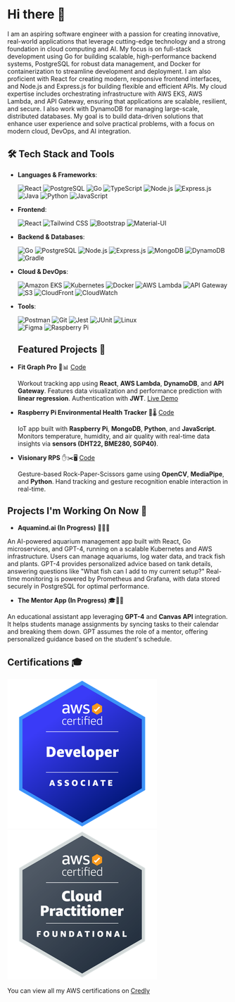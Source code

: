 # Hi there 👋

I am an aspiring software engineer with a passion for creating innovative, real-world applications that leverage cutting-edge technology and a strong foundation in cloud computing and AI. My focus is on full-stack development using Go for building scalable, high-performance backend systems, PostgreSQL for robust data management, and Docker for containerization to streamline development and deployment. I am also proficient with React for creating modern, responsive frontend interfaces, and Node.js and Express.js for building flexible and efficient APIs. My cloud expertise includes orchestrating infrastructure with AWS EKS, AWS Lambda, and API Gateway, ensuring that applications are scalable, resilient, and secure. I also work with DynamoDB for managing large-scale, distributed databases. My goal is to build data-driven solutions that enhance user experience and solve practical problems, with a focus on modern cloud, DevOps, and AI integration.



## 🛠️ Tech Stack and Tools

- **Languages & Frameworks**:
   
  ![React](https://img.shields.io/badge/-React-61DAFB?style=flat&logo=react&logoColor=black)
  ![PostgreSQL](https://img.shields.io/badge/-PostgreSQL-336791?style=flat&logo=postgresql&logoColor=white)
  ![Go](https://img.shields.io/badge/-Go-00ADD8?style=flat&logo=go&logoColor=white)
  ![TypeScript](https://img.shields.io/badge/-TypeScript-007ACC?style=flat&logo=typescript&logoColor=white)
  ![Node.js](https://img.shields.io/badge/-Node.js-339933?style=flat&logo=node.js&logoColor=white)
  ![Express.js](https://img.shields.io/badge/-Express.js-000000?style=flat&logo=express&logoColor=white)
  ![Java](https://img.shields.io/badge/-Java-007396?style=flat&logo=java&logoColor=white)
  ![Python](https://img.shields.io/badge/-Python-3776AB?style=flat&logo=python&logoColor=white)
  ![JavaScript](https://img.shields.io/badge/-JavaScript-F7DF1E?style=flat&logo=javascript&logoColor=black)  

- **Frontend**:

  ![React](https://img.shields.io/badge/-React-61DAFB?style=flat&logo=react&logoColor=black)
  ![Tailwind CSS](https://img.shields.io/badge/-TailwindCSS-38B2AC?style=flat&logo=tailwind-css&logoColor=white)
  ![Bootstrap](https://img.shields.io/badge/-Bootstrap-7952B3?style=flat&logo=bootstrap&logoColor=white)
  ![Material-UI](https://img.shields.io/badge/-Material--UI-0081CB?style=flat&logo=material-ui&logoColor=white)


- **Backend & Databases**:
  
  ![Go](https://img.shields.io/badge/-Go-00ADD8?style=flat&logo=go&logoColor=white) 
  ![PostgreSQL](https://img.shields.io/badge/-PostgreSQL-336791?style=flat&logo=postgresql&logoColor=white)
  ![Node.js](https://img.shields.io/badge/-Node.js-339933?style=flat&logo=node.js&logoColor=white)
  ![Express.js](https://img.shields.io/badge/-Express.js-000000?style=flat&logo=express&logoColor=white)
  ![MongoDB](https://img.shields.io/badge/-MongoDB-47A248?style=flat&logo=mongodb&logoColor=white)
  ![DynamoDB](https://img.shields.io/badge/-DynamoDB-4053D6?style=flat&logo=amazon-dynamodb&logoColor=white)
  ![Gradle](https://img.shields.io/badge/-Gradle-02303A?style=flat&logo=gradle&logoColor=white)
  

- **Cloud & DevOps**:
  
  ![Amazon EKS](https://img.shields.io/badge/-Amazon_EKS-FF9900?style=flat&logo=amazon-aws&logoColor=white)
  ![Kubernetes](https://img.shields.io/badge/-Kubernetes-326CE5?style=flat&logo=kubernetes&logoColor=white)
  ![Docker](https://img.shields.io/badge/-Docker-2496ED?style=flat&logo=docker&logoColor=white)
  ![AWS Lambda](https://img.shields.io/badge/-AWS_Lambda-FF9900?style=flat&logo=amazon-aws&logoColor=white)
  ![API Gateway](https://img.shields.io/badge/-API_Gateway-FF4F8B?style=flat&logo=amazon-api-gateway&logoColor=white)
  ![S3](https://img.shields.io/badge/-S3-569A31?style=flat&logo=amazon-s3&logoColor=white)
  ![CloudFront](https://img.shields.io/badge/-CloudFront-FF9900?style=flat&logo=amazon-cloudfront&logoColor=white)
  ![CloudWatch](https://img.shields.io/badge/-CloudWatch-FF4F8B?style=flat&logo=amazon-cloudwatch&logoColor=white)

- **Tools**:
  
  ![Postman](https://img.shields.io/badge/-Postman-FF6C37?style=flat&logo=postman&logoColor=white)
  ![Git](https://img.shields.io/badge/-Git-F05032?style=flat&logo=git&logoColor=white)
  ![Jest](https://img.shields.io/badge/-Jest-C21325?style=flat&logo=jest&logoColor=white)
  ![JUnit](https://img.shields.io/badge/-JUnit-25A162?style=flat&logo=junit5&logoColor=white)
  ![Linux](https://img.shields.io/badge/-Linux-FCC624?style=flat&logo=linux&logoColor=black)  
  ![Figma](https://img.shields.io/badge/-Figma-F24E1E?style=flat&logo=figma&logoColor=white)
  ![Raspberry Pi](https://img.shields.io/badge/-Raspberry_Pi-A22846?style=flat&logo=raspberry-pi&logoColor=white)  

  ## Featured Projects 🎯
- **Fit Graph Pro** 💪📊 [Code](https://github.com/stevenpstansberry/fit-graph-pro)
  
  Workout tracking app using **React**, **AWS Lambda**, **DynamoDB**, and **API Gateway**. Features data visualization and performance prediction with **linear regression**. Authentication with **JWT**.
  [Live Demo](https://fitgraphpro.com)


- **Raspberry Pi Environmental Health Tracker** 🌱🌡️  [Code](https://github.com/stevenpstansberry/raspberry-pi-environmental-health-tracker)
  
  IoT app built with **Raspberry Pi**, **MongoDB**, **Python**, and **JavaScript**. Monitors temperature, humidity, and air quality with real-time data insights via **sensors (DHT22, BME280, SGP40)**.

- **Visionary RPS** ✋✂️🖥️  [Code](https://github.com/stevenpstansberry/Visionary-RPS)

   Gesture-based Rock-Paper-Scissors game using **OpenCV**, **MediaPipe**, and **Python**. Hand tracking and gesture recognition enable interaction in real-time.

## Projects I'm Working On Now 🚧

- **Aquamind.ai (In Progress)**   🌊🐠💡

An AI-powered aquarium management app built with React, Go microservices, and GPT-4, running on a scalable Kubernetes and AWS infrastructure. Users can manage aquariums, log water data, and track fish and plants. GPT-4 provides personalized advice based on tank details, answering questions like "What fish can I add to my current setup?" Real-time monitoring is powered by Prometheus and Grafana, with data stored securely in PostgreSQL for optimal performance.

- **The Mentor App (In Progress)**  🎓📅🤖

An educational assistant app leveraging **GPT-4** and **Canvas API** integration. It helps students manage assignments by syncing tasks to their calendar and breaking them down. GPT assumes the role of a mentor, offering personalized guidance based on the student's schedule.

## Certifications 🎓

[![AWS Certified Developer – Associate](./badges/dva.png)](https://www.credly.com/badges/eb2e5d53-047b-4307-bb0d-b1f6a5f92ba1)
[![AWS Certified Cloud Practitioner](./badges/ccp.png)](https://www.credly.com/badges/c4f40c6a-2e83-4e49-a4ec-992511d913bb)





You can view all my AWS certifications on [Credly](https://www.credly.com/users/steven-stansberry)


<!--
**stevenpstansberry/stevenpstansberry** is a ✨ _special_ ✨ repository because its `README.md` (this file) appears on your GitHub profile.

Here are some ideas to get you started:

- 🔭 I’m currently working on ...
- 🌱 I’m currently learning ...
- 👯 I’m looking to collaborate on ...
- 🤔 I’m looking for help with ...
- 💬 Ask me about ...
- 📫 How to reach me: ...
- 😄 Pronouns: ...
- ⚡ Fun fact: ...
-->
